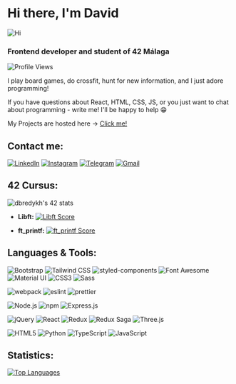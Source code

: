 # Hi there, I'm David 
![Hi](https://github.com/blackcater/blackcater/raw/main/images/Hi.gif)

### Frontend developer and student of 42 Málaga

![Profile Views](https://komarev.com/ghpvc/?username=Dvaid0805&color=blueviolet)

I play board games, do crossfit, hunt for new information, and I just adore programming!

If you have questions about React, HTML, CSS, JS, or you just want to chat about programming - write me! I'll be happy to help 😁

My Projects are hosted here -> [Click me!](https://venerable-dieffenbachia-d0efb9.netlify.app/)

## Contact me:
[![LinkedIn](https://img.shields.io/badge/LinkedIn-0077B5?style=for-the-badge&logo=linkedin&logoColor=white)](https://www.linkedin.com/in/davyd-bredykhin-1u961/)
[![Instagram](https://img.shields.io/badge/Instagram-E4405F?style=for-the-badge&logo=instagram&logoColor=white)](https://www.instagram.com/davidbredihin/)
[![Telegram](https://img.shields.io/badge/Telegram-2CA5E0?style=for-the-badge&logo=telegram&logoColor=white)](https://t.me/Davyd_y_punto)
[![Gmail](https://img.shields.io/badge/Gmail-D14836?style=for-the-badge&logo=gmail&logoColor=white)](mailto:correodemimobil@gmail.com)

## 42 Cursus:
![dbredykh's 42 stats](https://badge.mediaplus.ma/levi/dbredykh?1337Badge=off&UM6P=off)

- **Libft:**
  [![Libft Score](https://badge42.vercel.app/api/v2/clherdu8j002508l3x43xkiqg/project/3066619)](https://github.com/Dvaid0805/42_LIbft)

- **ft_printf:**
  [![ft_printf Score](https://badge42.vercel.app/api/v2/clherdu8j002508l3x43xkiqg/project/3080494)](https://github.com/Dvaid0805/42_ft_printf)

## Languages & Tools:
![Bootstrap](https://img.shields.io/badge/Bootstrap-563D7C?style=for-the-badge&logo=bootstrap&logoColor=white)
![Tailwind CSS](https://img.shields.io/badge/Tailwind_CSS-38B2AC?style=for-the-badge&logo=tailwind-css&logoColor=white)
![styled-components](https://img.shields.io/badge/styled--components-DB7093?style=for-the-badge&logo=styled-components&logoColor=white)
![Font Awesome](https://img.shields.io/badge/Font_Awesome-339AF0?style=for-the-badge&logo=fontawesome&logoColor=white)
![Material UI](https://img.shields.io/badge/Material%20UI-007FFF?style=for-the-badge&logo=mui&logoColor=white)
![CSS3](https://img.shields.io/badge/CSS3-1572B6?style=for-the-badge&logo=css3&logoColor=white)
![Sass](https://img.shields.io/badge/Sass-CC6699?style=for-the-badge&logo=sass&logoColor=white)

![webpack](https://img.shields.io/badge/webpack-%238DD6F9.svg?style=for-the-badge&logo=webpack&logoColor=blue)
![eslint](https://img.shields.io/badge/eslint-3A33D1?style=for-the-badge&logo=eslint&logoColor=white)
![prettier](https://img.shields.io/badge/prettier-1A2C34?style=for-the-badge&logo=prettier&logoColor=F7BA3E)

![Node.js](https://img.shields.io/badge/Node.js-339933?style=for-the-badge&logo=nodedotjs&logoColor=white)
![npm](https://img.shields.io/badge/npm-CB3837?style=for-the-badge&logo=npm&logoColor=white)
![Express.js](https://img.shields.io/badge/Express.js-404D59?style=for-the-badge)

![jQuery](https://img.shields.io/badge/jQuery-0769AD?style=for-the-badge&logo=jquery&logoColor=white)
![React](https://img.shields.io/badge/React-20232A?style=for-the-badge&logo=react&logoColor=61DAFB)
![Redux](https://img.shields.io/badge/Redux-593D88?style=for-the-badge&logo=redux&logoColor=white)
![Redux Saga](https://img.shields.io/badge/Redux%20saga-86D46B?style=for-the-badge&logo=redux%20saga&logoColor=999999)
![Three.js](https://img.shields.io/badge/ThreeJs-black?style=for-the-badge&logo=three.js&logoColor=white)

![HTML5](https://img.shields.io/badge/HTML5-E34F26?style=for-the-badge&logo=html5&logoColor=white)
![Python](https://img.shields.io/badge/Python-FFD43B?style=for-the-badge&logo=python&logoColor=blue)
![TypeScript](https://img.shields.io/badge/TypeScript-007ACC?style=for-the-badge&logo=typescript&logoColor=black)
![JavaScript](https://img.shields.io/badge/JavaScript-323330?style=for-the-badge&logo=javascript&logoColor=F7DF1E)

## Statistics:

[![Top Languages](https://github-readme-stats.vercel.app/api/top-langs/?username=Dvaid0805&hide=makefile&langs_count=8&theme=dracula)](https://github.com/anuraghazra/github-readme-stats)